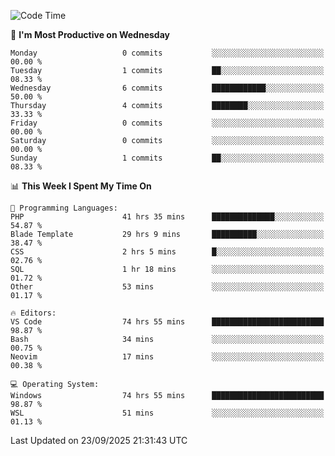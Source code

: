 <!--START_SECTION:waka-->
![Code Time](http://img.shields.io/badge/Code%20Time-5%2C947%20hrs%2046%20mins-blue)

📅 **I'm Most Productive on Wednesday** 

```text
Monday                   0 commits           ░░░░░░░░░░░░░░░░░░░░░░░░░   00.00 % 
Tuesday                  1 commits           ██░░░░░░░░░░░░░░░░░░░░░░░   08.33 % 
Wednesday                6 commits           ████████████░░░░░░░░░░░░░   50.00 % 
Thursday                 4 commits           ████████░░░░░░░░░░░░░░░░░   33.33 % 
Friday                   0 commits           ░░░░░░░░░░░░░░░░░░░░░░░░░   00.00 % 
Saturday                 0 commits           ░░░░░░░░░░░░░░░░░░░░░░░░░   00.00 % 
Sunday                   1 commits           ██░░░░░░░░░░░░░░░░░░░░░░░   08.33 % 
```


📊 **This Week I Spent My Time On** 

```text
💬 Programming Languages: 
PHP                      41 hrs 35 mins      ██████████████░░░░░░░░░░░   54.87 % 
Blade Template           29 hrs 9 mins       ██████████░░░░░░░░░░░░░░░   38.47 % 
CSS                      2 hrs 5 mins        █░░░░░░░░░░░░░░░░░░░░░░░░   02.76 % 
SQL                      1 hr 18 mins        ░░░░░░░░░░░░░░░░░░░░░░░░░   01.72 % 
Other                    53 mins             ░░░░░░░░░░░░░░░░░░░░░░░░░   01.17 % 

🔥 Editors: 
VS Code                  74 hrs 55 mins      █████████████████████████   98.87 % 
Bash                     34 mins             ░░░░░░░░░░░░░░░░░░░░░░░░░   00.75 % 
Neovim                   17 mins             ░░░░░░░░░░░░░░░░░░░░░░░░░   00.38 % 

💻 Operating System: 
Windows                  74 hrs 55 mins      █████████████████████████   98.87 % 
WSL                      51 mins             ░░░░░░░░░░░░░░░░░░░░░░░░░   01.13 % 
```


 Last Updated on 23/09/2025 21:31:43 UTC
<!--END_SECTION:waka-->
